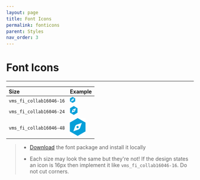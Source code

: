 ```yaml
---
layout: page
title: Font Icons
permalink: fonticons
parent: Styles
nav_order: 3
---
```


# Font Icons
---

| Size        | Example                 |
|:------------|:-------------------
| `vms_fi_collab16046-16` | ![image tooltip here](assets/images/fonticon16.png)
| `vms_fi_collab16046-24` | ![image tooltip here](assets/images/fonticon24.png)
| `vms_fi_collab16046-48` | ![image tooltip here](assets/images/fonticon48.png)

>- [Download]() the font package and install it locally
>
>- Each size may look the same but they're not! If the design states an icon is 16px then implement it like `vms_fi_collab16046-16`. Do not cut corners.
